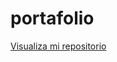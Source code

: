 # portafolio


<a href="https://github.com/Mariannapodbrscek/challenge-amigo-secreto">Visualiza mi repositorio</a>
